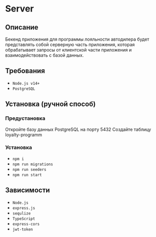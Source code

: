 # Server

## Описание

Бекенд приложения для программы лояльности автодилера будет представлять собой серверную часть приложения, 
которая обрабатывает запросы от клиентской части приложения 
и взаимодействовать с базой данных.

## Требования

* `Node.js v14+`
* `PostgreSQL`

## Установка (ручной способ)

### Предустановка

Откройте базу данных PostgreSQL на порту 5432
Создайте таблицу loyalty-programm

### Установка

* `npm i`
* `npm run migrations`
* `npm run seeders`
* `npm run start`

## Зависимости

* `Node.js`
* `express.js`
* `sequlize`
* `TypeScript`
* `express-cors`
* `jwt-token`
